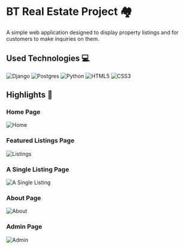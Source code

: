 # BT Real Estate Project 🏘

A simple web application designed to display property listings and for customers to make inquiries on them.

## Used Technologies 💻

 <img alt="Django" src="https://img.shields.io/badge/django-%23092E20.svg?style=for-the-badge&logo=django&logoColor=white"/> <img alt="Postgres" src ="https://img.shields.io/badge/postgres-%23316192.svg?style=for-the-badge&logo=postgresql&logoColor=white"/> <img alt="Python" src="https://img.shields.io/badge/python-%2314354C.svg?style=for-the-badge&logo=python&logoColor=white"/> <img alt="HTML5" src="https://img.shields.io/badge/html5-%23E34F26.svg?style=for-the-badge&logo=html5&logoColor=white"/> <img alt="CSS3" src="https://img.shields.io/badge/css3-%231572B6.svg?style=for-the-badge&logo=css3&logoColor=white"/>
 
## Highlights 📸

### Home Page

![Home](https://user-images.githubusercontent.com/57411348/120080956-a514ba00-c0d8-11eb-85f2-c14067309f3b.png)

### Featured Listings Page

![Listings](https://user-images.githubusercontent.com/57411348/120081035-0b014180-c0d9-11eb-9be4-f0491dc92a3b.png)

### A Single Listing Page

![A Single Listing](https://user-images.githubusercontent.com/57411348/120081093-53b8fa80-c0d9-11eb-94d5-90feeb5a8991.png)

### About Page

![About](https://user-images.githubusercontent.com/57411348/120081066-2f5d1e00-c0d9-11eb-9bf2-801c1cd38529.png)

### Admin Page

![Admin](https://user-images.githubusercontent.com/57411348/120081254-6a138600-c0da-11eb-9f8a-a9c29baccfc0.png)



